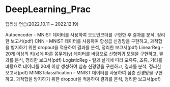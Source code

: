 # DeepLearning_Prac
딥러닝 연습(2022.10.11 ~ 2022.12.19)

Autoencoder - MNIST 데이터를 사용하여 오토인코더를 구현한 후 결과를 분석, 정리한 보고서(pdf)
CNN - MNIST 데이터를 사용하여 합성곱 신경망을 구현하고, 과적합을 방지하기 위한 dropout을 적용하여 결과를 분석, 정리한 보고서(pdf)
LinearReg - 20개 이상의 키(x)에 따른 몸무게(y) 데이터를 바탕으로 선형회귀 모델을 구현하고, 결과를 분석, 정리한 보고서(pdf)
LogisticReg - 털과 날개에 따라 포유류, 조류, 기타를 바탕으로 데이터를 20개 이상 생성하여 심층 신경망을 구현하고, 결과를 분석, 정리한 보고서(pdf)
MINISTclassification - MNIST 데이터를 사용하여 심층 신경망을 구현하고, 과적합을 방지하기 위한 dropout을 적용하여 결과를 분석, 정리한 보고서(pdf)
